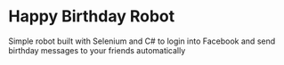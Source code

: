 # Happy Birthday Robot
Simple robot built with Selenium and C# to login into Facebook and send birthday messages to your friends automatically
